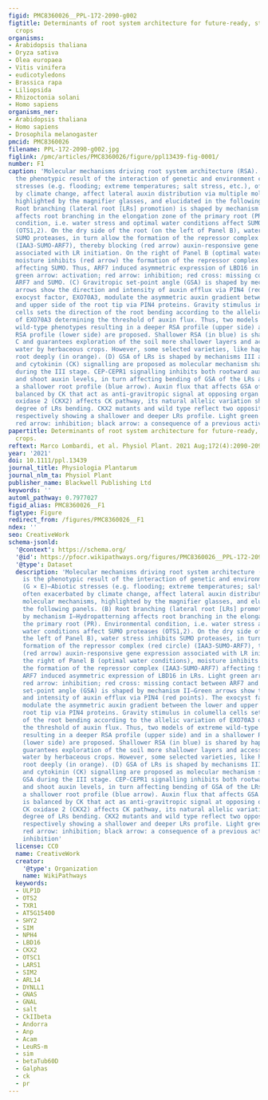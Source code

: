 ```yaml
---
figid: PMC8360026__PPL-172-2090-g002
figtitle: Determinants of root system architecture for future‐ready, stress‐resilient
  crops
organisms:
- Arabidopsis thaliana
- Oryza sativa
- Olea europaea
- Vitis vinifera
- eudicotyledons
- Brassica rapa
- Liliopsida
- Rhizoctonia solani
- Homo sapiens
organisms_ner:
- Arabidopsis thaliana
- Homo sapiens
- Drosophila melanogaster
pmcid: PMC8360026
filename: PPL-172-2090-g002.jpg
figlink: /pmc/articles/PMC8360026/figure/ppl13439-fig-0001/
number: F1
caption: 'Molecular mechanisms driving root system architecture (RSA). (A) RSA is
  the phenotypic result of the interaction of genetic and environment controls (G × E)—Abiotic
  stresses (e.g. flooding; extreme temperatures; salt stress, etc.), often exacerbated
  by climate change, affect lateral auxin distribution via multiple molecular mechanisms,
  highlighted by the magnifier glasses, and elucidated in the following panels. (B)
  Root branching (lateral root [LRs] promotion) is shaped by mechanism I—Hydropatterning
  affects root branching in the elongation zone of the primary root (PR). Environmental
  condition, i.e. water stress and optimal water conditions affect SUMO proteases
  (OTS1,2). On the dry side of the root (on the left of Panel B), water stress inhibits
  SUMO proteases, in turn allow the formation of the repressor complex (red circle)
  (IAA3‐SUMO‐ARF7), thereby blocking (red arrow) auxin‐responsive gene expression
  associated with LR initiation. On the right of Panel B (optimal water conditions),
  moisture inhibits (red arrow) the formation of the repressor complex (IAA3‐SUMO‐ARF7)
  affecting SUMO. Thus, ARF7 induced asymmetric expression of LBD16 in LRs. Light
  green arrow: activation; red arrow: inhibition; red cross: missing contact between
  ARF7 and SUMO. (C) Gravitropic set‐point angle (GSA) is shaped by mechanism II—Green
  arrows show the direction and intensity of auxin efflux via PIN4 (red points). The
  exocyst factor, EXO70A3, modulate the asymmetric auxin gradient between the lower
  and upper side of the root tip via PIN4 proteins. Gravity stimulus in columella
  cells sets the direction of the root bending according to the allelic variation
  of EXO70A3 determining the threshold of auxin flux. Thus, two models of extreme
  wild‐type phenotypes resulting in a deeper RSA profile (upper side) and in a shallower
  RSA profile (lower side) are proposed. Shallower RSA (in blue) is shared by haplogroup
  C and guarantees exploration of the soil more shallower layers and access to superficial
  water by herbaceous crops. However, some selected varieties, like haplogroup H,
  root deeply (in orange). (D) GSA of LRs is shaped by mechanisms III and IV—CEP‐CEPR1
  and cytokinin (CK) signalling are proposed as molecular mechanism shaping LRs GSA
  during the III stage. CEP‐CEPR1 signalling inhibits both rootward auxin transport
  and shoot auxin levels, in turn affecting bending of GSA of the LRs and inducing
  a shallower root profile (blue arrow). Auxin flux that affects GSA of the LRs is
  balanced by CK that act as anti‐gravitropic signal at opposing organ flanks. CK
  oxidase 2 (CKX2) affects CK pathway, its natural allelic variation shapes different
  degree of LRs bending. CKX2 mutants and wild type reflect two opposite phenotypes
  respectively showing a shallower and deeper LRs profile. Light green arrow: activation;
  red arrow: inhibition; black arrow: a consequence of a previous activation or inhibition'
papertitle: Determinants of root system architecture for future‐ready, stress‐resilient
  crops.
reftext: Marco Lombardi, et al. Physiol Plant. 2021 Aug;172(4):2090-2097.
year: '2021'
doi: 10.1111/ppl.13439
journal_title: Physiologia Plantarum
journal_nlm_ta: Physiol Plant
publisher_name: Blackwell Publishing Ltd
keywords: ''
automl_pathway: 0.7977027
figid_alias: PMC8360026__F1
figtype: Figure
redirect_from: /figures/PMC8360026__F1
ndex: ''
seo: CreativeWork
schema-jsonld:
  '@context': https://schema.org/
  '@id': https://pfocr.wikipathways.org/figures/PMC8360026__PPL-172-2090-g002.html
  '@type': Dataset
  description: 'Molecular mechanisms driving root system architecture (RSA). (A) RSA
    is the phenotypic result of the interaction of genetic and environment controls
    (G × E)—Abiotic stresses (e.g. flooding; extreme temperatures; salt stress, etc.),
    often exacerbated by climate change, affect lateral auxin distribution via multiple
    molecular mechanisms, highlighted by the magnifier glasses, and elucidated in
    the following panels. (B) Root branching (lateral root [LRs] promotion) is shaped
    by mechanism I—Hydropatterning affects root branching in the elongation zone of
    the primary root (PR). Environmental condition, i.e. water stress and optimal
    water conditions affect SUMO proteases (OTS1,2). On the dry side of the root (on
    the left of Panel B), water stress inhibits SUMO proteases, in turn allow the
    formation of the repressor complex (red circle) (IAA3‐SUMO‐ARF7), thereby blocking
    (red arrow) auxin‐responsive gene expression associated with LR initiation. On
    the right of Panel B (optimal water conditions), moisture inhibits (red arrow)
    the formation of the repressor complex (IAA3‐SUMO‐ARF7) affecting SUMO. Thus,
    ARF7 induced asymmetric expression of LBD16 in LRs. Light green arrow: activation;
    red arrow: inhibition; red cross: missing contact between ARF7 and SUMO. (C) Gravitropic
    set‐point angle (GSA) is shaped by mechanism II—Green arrows show the direction
    and intensity of auxin efflux via PIN4 (red points). The exocyst factor, EXO70A3,
    modulate the asymmetric auxin gradient between the lower and upper side of the
    root tip via PIN4 proteins. Gravity stimulus in columella cells sets the direction
    of the root bending according to the allelic variation of EXO70A3 determining
    the threshold of auxin flux. Thus, two models of extreme wild‐type phenotypes
    resulting in a deeper RSA profile (upper side) and in a shallower RSA profile
    (lower side) are proposed. Shallower RSA (in blue) is shared by haplogroup C and
    guarantees exploration of the soil more shallower layers and access to superficial
    water by herbaceous crops. However, some selected varieties, like haplogroup H,
    root deeply (in orange). (D) GSA of LRs is shaped by mechanisms III and IV—CEP‐CEPR1
    and cytokinin (CK) signalling are proposed as molecular mechanism shaping LRs
    GSA during the III stage. CEP‐CEPR1 signalling inhibits both rootward auxin transport
    and shoot auxin levels, in turn affecting bending of GSA of the LRs and inducing
    a shallower root profile (blue arrow). Auxin flux that affects GSA of the LRs
    is balanced by CK that act as anti‐gravitropic signal at opposing organ flanks.
    CK oxidase 2 (CKX2) affects CK pathway, its natural allelic variation shapes different
    degree of LRs bending. CKX2 mutants and wild type reflect two opposite phenotypes
    respectively showing a shallower and deeper LRs profile. Light green arrow: activation;
    red arrow: inhibition; black arrow: a consequence of a previous activation or
    inhibition'
  license: CC0
  name: CreativeWork
  creator:
    '@type': Organization
    name: WikiPathways
  keywords:
  - ULP1D
  - OTS2
  - TXR1
  - AT5G15400
  - SHY2
  - SIM
  - NPH4
  - LBD16
  - CKX2
  - OTSC1
  - LARS1
  - SIM2
  - ARL14
  - DYNLL1
  - GNAS
  - GNAL
  - salt
  - CkIIbeta
  - Andorra
  - Anp
  - Acam
  - LeuRS-m
  - sim
  - betaTub60D
  - Galphas
  - ck
  - pr
---
```

